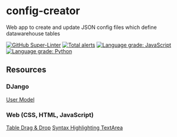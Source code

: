 # config-creator
Web app to create and update JSON config files which define datawarehouse tables


[![GitHub Super-Linter](https://github.com/sean-conkie/sconkie-cloud-composer/workflows/Lint%20Code%20Base/badge.svg)](https://github.com/marketplace/actions/super-linter)
[![Total alerts](https://img.shields.io/lgtm/alerts/g/sean-conkie/config-creator.svg?logo=lgtm&logoWidth=18)](https://lgtm.com/projects/g/sean-conkie/config-creator/alerts/)
[![Language grade: JavaScript](https://img.shields.io/lgtm/grade/javascript/g/sean-conkie/config-creator.svg?logo=lgtm&logoWidth=18)](https://lgtm.com/projects/g/sean-conkie/config-creator/context:javascript)
[![Language grade: Python](https://img.shields.io/lgtm/grade/python/g/sean-conkie/config-creator.svg?logo=lgtm&logoWidth=18)](https://lgtm.com/projects/g/sean-conkie/config-creator/context:python)

## Resources
### DJango
[User Model](https://www.codingforentrepreneurs.com/blog/how-to-create-a-custom-django-user-model)

### Web (CSS, HTML, JavaScript)
[Table Drag & Drop](https://developer.mozilla.org/en-US/docs/Web/API/HTML_Drag_and_Drop_API/File_drag_and_drop)
[Syntax Highlighting TextArea](https://css-tricks.com/creating-an-editable-textarea-that-supports-syntax-highlighted-code/)

